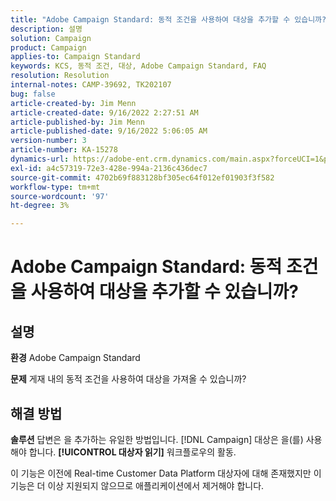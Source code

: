 ```yaml
---
title: "Adobe Campaign Standard: 동적 조건을 사용하여 대상을 추가할 수 있습니까?"
description: 설명
solution: Campaign
product: Campaign
applies-to: Campaign Standard
keywords: KCS, 동적 조건, 대상, Adobe Campaign Standard, FAQ
resolution: Resolution
internal-notes: CAMP-39692, TK202107
bug: false
article-created-by: Jim Menn
article-created-date: 9/16/2022 2:27:51 AM
article-published-by: Jim Menn
article-published-date: 9/16/2022 5:06:05 AM
version-number: 3
article-number: KA-15278
dynamics-url: https://adobe-ent.crm.dynamics.com/main.aspx?forceUCI=1&pagetype=entityrecord&etn=knowledgearticle&id=da1ccb28-6735-ed11-9db1-0022480866ad
exl-id: a4c57319-72e3-428e-994a-2136c436dec7
source-git-commit: 4702b69f883128bf305ec64f012ef01903f3f582
workflow-type: tm+mt
source-wordcount: '97'
ht-degree: 3%

---
```


# Adobe Campaign Standard: 동적 조건을 사용하여 대상을 추가할 수 있습니까?

## 설명


<b>환경</b>
Adobe Campaign Standard

<b>문제</b>
게재 내의 동적 조건을 사용하여 대상을 가져올 수 있습니까?


## 해결 방법


<b>솔루션</b>
답변은 을 추가하는 유일한 방법입니다. [!DNL Campaign] 대상은 을(를) 사용해야 합니다. <b>[!UICONTROL 대상자 읽기]</b> 워크플로우의 활동.

이 기능은 이전에 Real-time Customer Data Platform 대상자에 대해 존재했지만 이 기능은 더 이상 지원되지 않으므로 애플리케이션에서 제거해야 합니다.
